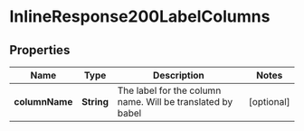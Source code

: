 # InlineResponse200LabelColumns

## Properties
Name | Type | Description | Notes
------------ | ------------- | ------------- | -------------
**columnName** | **String** | The label for the column name. Will be translated by babel |  [optional]
